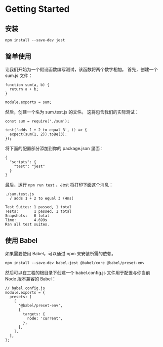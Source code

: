 # Getting Started

## 安装

`npm install --save-dev jest`

## 简单使用

让我们开始为一个假设函数编写测试，该函数将两个数字相加。
首先，创建一个 sum.js 文件：

```
function sum(a, b) {
  return a + b;
}

module.exports = sum;
```

然后，创建一个名为 sum.test.js 的文件。 这将包含我们的实际测试：

```
const sum = require('./sum');

test('adds 1 + 2 to equal 3', () => {
  expect(sum(1, 2)).toBe(3);
});
```

将下面的配置部分添加到你的 package.json 里面：
```
{
  "scripts": {
    "test": "jest"
  }
}
```

最后，运行 `npm run test` ，Jest 将打印下面这个消息：

```
./sum.test.js
  √ adds 1 + 2 to equal 3 (4ms)

Test Suites: 1 passed, 1 total
Tests:       1 passed, 1 total
Snapshots:   0 total
Time:        4.699s
Ran all test suites.
```

## 使用 Babel

如果需要使用 Babel，可以通过 npm 来安装所需的依赖。

`npm install --save-dev babel-jest @babel/core @babel/preset-env`

然后可以在工程的根目录下创建一个 babel.config.js 文件用于配置与你当前 Node 版本兼容的 Babel：
```
// babel.config.js
module.exports = {
  presets: [
    [
      '@babel/preset-env',
      {
        targets: {
          node: 'current',
        },
      },
    ],
  ],
};
```
